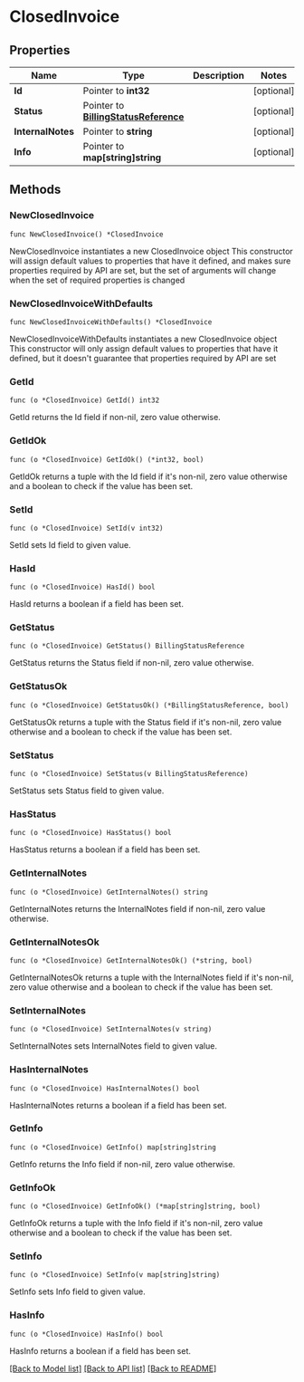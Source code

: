 # ClosedInvoice

## Properties

Name | Type | Description | Notes
------------ | ------------- | ------------- | -------------
**Id** | Pointer to **int32** |  | [optional] 
**Status** | Pointer to [**BillingStatusReference**](BillingStatusReference.md) |  | [optional] 
**InternalNotes** | Pointer to **string** |  | [optional] 
**Info** | Pointer to **map[string]string** |  | [optional] 

## Methods

### NewClosedInvoice

`func NewClosedInvoice() *ClosedInvoice`

NewClosedInvoice instantiates a new ClosedInvoice object
This constructor will assign default values to properties that have it defined,
and makes sure properties required by API are set, but the set of arguments
will change when the set of required properties is changed

### NewClosedInvoiceWithDefaults

`func NewClosedInvoiceWithDefaults() *ClosedInvoice`

NewClosedInvoiceWithDefaults instantiates a new ClosedInvoice object
This constructor will only assign default values to properties that have it defined,
but it doesn't guarantee that properties required by API are set

### GetId

`func (o *ClosedInvoice) GetId() int32`

GetId returns the Id field if non-nil, zero value otherwise.

### GetIdOk

`func (o *ClosedInvoice) GetIdOk() (*int32, bool)`

GetIdOk returns a tuple with the Id field if it's non-nil, zero value otherwise
and a boolean to check if the value has been set.

### SetId

`func (o *ClosedInvoice) SetId(v int32)`

SetId sets Id field to given value.

### HasId

`func (o *ClosedInvoice) HasId() bool`

HasId returns a boolean if a field has been set.

### GetStatus

`func (o *ClosedInvoice) GetStatus() BillingStatusReference`

GetStatus returns the Status field if non-nil, zero value otherwise.

### GetStatusOk

`func (o *ClosedInvoice) GetStatusOk() (*BillingStatusReference, bool)`

GetStatusOk returns a tuple with the Status field if it's non-nil, zero value otherwise
and a boolean to check if the value has been set.

### SetStatus

`func (o *ClosedInvoice) SetStatus(v BillingStatusReference)`

SetStatus sets Status field to given value.

### HasStatus

`func (o *ClosedInvoice) HasStatus() bool`

HasStatus returns a boolean if a field has been set.

### GetInternalNotes

`func (o *ClosedInvoice) GetInternalNotes() string`

GetInternalNotes returns the InternalNotes field if non-nil, zero value otherwise.

### GetInternalNotesOk

`func (o *ClosedInvoice) GetInternalNotesOk() (*string, bool)`

GetInternalNotesOk returns a tuple with the InternalNotes field if it's non-nil, zero value otherwise
and a boolean to check if the value has been set.

### SetInternalNotes

`func (o *ClosedInvoice) SetInternalNotes(v string)`

SetInternalNotes sets InternalNotes field to given value.

### HasInternalNotes

`func (o *ClosedInvoice) HasInternalNotes() bool`

HasInternalNotes returns a boolean if a field has been set.

### GetInfo

`func (o *ClosedInvoice) GetInfo() map[string]string`

GetInfo returns the Info field if non-nil, zero value otherwise.

### GetInfoOk

`func (o *ClosedInvoice) GetInfoOk() (*map[string]string, bool)`

GetInfoOk returns a tuple with the Info field if it's non-nil, zero value otherwise
and a boolean to check if the value has been set.

### SetInfo

`func (o *ClosedInvoice) SetInfo(v map[string]string)`

SetInfo sets Info field to given value.

### HasInfo

`func (o *ClosedInvoice) HasInfo() bool`

HasInfo returns a boolean if a field has been set.


[[Back to Model list]](../README.md#documentation-for-models) [[Back to API list]](../README.md#documentation-for-api-endpoints) [[Back to README]](../README.md)


